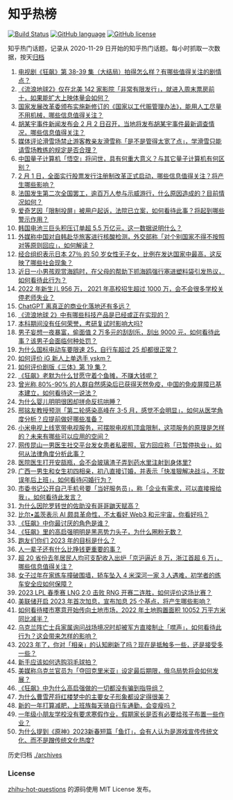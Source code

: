 # 知乎热榜
[![Build Status](https://github.com/ToWeLong/zhihu-hot-questions/workflows/CI/badge.svg)](https://github.com/ToWeLong/zhihu-hot-questions/actions)
[![GitHub language](https://img.shields.io/badge/language-golang-orange.svg)](https://golang.org/)
[![GitHub license](https://img.shields.io/github/license/ToWeLong/zhihu-hot-questions)](https://github.com/ToWeLong/zhihu-hot-questions/blob/main/LICENSE)

知乎热门话题，记录从 2020-11-29 日开始的知乎热门话题。每小时抓取一次数据，按天[归档](./archives)

<!-- BEGIN -->

1. [电视剧《狂飙》第 38-39 集（大结局）拍得怎么样？有哪些值得关注的剧情点？](https://www.zhihu.com/question/580867535)
1. [《流浪地球2》仅在北美 142 家影院「非常有限发行」，就进入周末票房前十，如果能扩大上映体量会如何？](https://www.zhihu.com/question/581581357)
1. [国家发展改革委颁布实施新修订的《国家以工代赈管理办法》，能用人工尽量不用机械，哪些信息值得关注？](https://www.zhihu.com/question/581725234)
1. [胡某宇事件新闻发布会 2 月 2 日召开，当地将发布胡某宇事件最新调查情况，哪些信息值得关注？](https://www.zhihu.com/question/581719864)
1. [媒体评论滑雪场禁止游客教亲友滑雪称「是不是管得太宽了点」，学滑雪只能请雪场教练的规定是否合理？](https://www.zhihu.com/question/581353254)
1. [中国量子计算机「悟空」将问世，具有何重大意义？与其它量子计算机有何区别？](https://www.zhihu.com/question/581693432)
1. [2 月 1 日，全面实行股票发行注册制改革正式启动，哪些信息值得关注？将产生哪些影响？](https://www.zhihu.com/question/581712822)
1. [法国发生第二次全国罢工，逾百万人参与示威游行，什么原因造成的？目前情况如何？](https://www.zhihu.com/question/581603805)
1. [爱奇艺因「限制投屏」被用户起诉，法院已立案，如何看待此事？将起到哪些警示作用？](https://www.zhihu.com/question/581703548)
1. [韩国电池三巨头积压订单超 5.5 万亿元，这一数据说明什么？](https://www.zhihu.com/question/581323055)
1. [外媒称中国对自韩赴华旅客进行核酸检测，外交部称「对个别国家不得不按照对等原则回应」，如何解读？](https://www.zhihu.com/question/581700919)
1. [经合组织表示日本 27％ 的 50 岁女性无子女，比例在发达国家中最高，这反映了哪些社会现象？](https://www.zhihu.com/question/578281704)
1. [近日一小男孩观赏海鸥时，在父母的帮助下抓海鸥强行塞进塑料袋引发热议，如何看待此行为？](https://www.zhihu.com/question/581632735)
1. [2022 年新生儿 956 万， 2021 年高校招生超过 1000 万，会不会很多学校关停老师失业？](https://www.zhihu.com/question/581419371)
1. [ChatGPT 离真正的商业化落地还有多远？](https://www.zhihu.com/question/578492084)
1. [《流浪地球 2》中有哪些科技产品是已经或正在实现的？](https://www.zhihu.com/question/580036756)
1. [本科期间没有任何荣誉，考研复试时影响大吗?](https://www.zhihu.com/question/329340443)
1. [男子妄想一夜暴富，偷面值 2 万多元的刮刮乐，刮出 9000 元，如何看待此事？该男子会面临何种处罚？](https://www.zhihu.com/question/581631847)
1. [为什么国标电动车要限速 25，自行车超过 25 却都很正常？](https://www.zhihu.com/question/580602219)
1. [如何评价 iG 新人上单选手 yskm？](https://www.zhihu.com/question/579255820)
1. [如何评价剧版《三体》第 19 集？](https://www.zhihu.com/question/580531343)
1. [《狂飙》老默为什么甘愿守着个鱼摊，不赚大钱呢？](https://www.zhihu.com/question/580825789)
1. [曾光称 80%-90% 的人群自然感染后已获得天然免疫，中国的免疫屏障已基本建立，如何看待这一说法？](https://www.zhihu.com/question/581655771)
1. [为什么婴儿明明很困却拼命反抗哄睡？](https://www.zhihu.com/question/326867217)
1. [邢铭友教授预测「第二轮感染高峰在 3-5 月，感觉不会明显」，如何从医学角度分析？应提前做好哪些准备？](https://www.zhihu.com/question/581775620)
1. [小米电视上线宽带电视服务，可摆脱电视机顶盒限制，这项服务的原理是怎样的？未来有哪些可以应用的空间？](https://www.zhihu.com/question/581095704)
1. [网传昆山一男医生社交平台发女患者私密照，官方回应称「已暂停执业」，如何从法律角度分析此事？](https://www.zhihu.com/question/581628479)
1. [医院医生打开安瓿瓶，会不会玻璃渣子弄到药水里注射到身体里?](https://www.zhihu.com/question/580648547)
1. [广西一男生和女生初四相亲，初八直接订婚，并表示「快准狠解决战斗，不耽误年后上班」，如何看待闪婚行为？](https://www.zhihu.com/question/581495357)
1. [市委书记公开自己手机号要「当好服务员」，称「企业有需求，可以直接报给我」，如何看待此发言？](https://www.zhihu.com/question/581136687)
1. [为什么因陀罗转世的佐助没有哥哥鼬天赋高？](https://www.zhihu.com/question/333476267)
1. [比尔•盖茨表示 AI 颇具革命性，不太看好 Web3 和元宇宙，你看好吗？](https://www.zhihu.com/question/578465450)
1. [《狂飙》中你最讨厌的角色是谁？](https://www.zhihu.com/question/581398000)
1. [《狂飙》里的高启强明明是黑恶势力头子，为什么圈粉无数？](https://www.zhihu.com/question/581293347)
1. [跑友们你们 2023 年的目标是什么？](https://www.zhihu.com/question/580061795)
1. [人一辈子还有什么比挣钱更重要的事？](https://www.zhihu.com/question/581462626)
1. [超 20 省份去年居民人均可支配收入出炉「京沪逼近 8 万，浙江首超 6 万」，哪些信息值得关注？](https://www.zhihu.com/question/581045265)
1. [女子过年在家练车撞破围墙，轿车坠入 4 米深河一家 3 人遇难，初学者的练车安全应如何保障？](https://www.zhihu.com/question/580864738)
1. [2023 LPL 春季赛 LNG 2:0 击败 RNG 开赛二连胜，如何评价这场比赛？](https://www.zhihu.com/question/581721479)
1. [美联储开启 2023 年首次加息，宣布加息 25 个基点，将产生哪些影响？](https://www.zhihu.com/question/581774857)
1. [如何看待楼市寒意开始传向土地市场，2022 年土地购置面积 10052 万平方米同比减半？](https://www.zhihu.com/question/581052128)
1. [乌克兰阵亡士兵家属询问战场境况时却被军方直接制止「噤声」，如何看待此行为？这会带来怎样的影响？](https://www.zhihu.com/question/580968056)
1. [2023 年了，你对「相亲」的认知刷新了吗？现在是抵触多一些，还是接受多一些？](https://www.zhihu.com/question/579247587)
1. [新手应该如何选购羽毛球拍？](https://www.zhihu.com/question/576812884)
1. [美媒称乌克兰官员为「夺回克里米亚」设定最后期限，俄乌局势将会如何发展？](https://www.zhihu.com/question/581689230)
1. [《狂飙》中为什么高启强做的一切都没有骗到指导组？](https://www.zhihu.com/question/581147435)
1. [为什么曹雪芹将红楼梦中的主要女子形象都设定得很美？](https://www.zhihu.com/question/570326248)
1. [新的一年打算减肥，上班族每天骑自行车通勤，会变瘦吗？](https://www.zhihu.com/question/581069745)
1. [一年级小朋友学校没有要求寒假作业，假期家长是否有必要给孩子布置一些作业？](https://www.zhihu.com/question/575083783)
1. [为什么提到《原神》2023新春短篇「鱼灯」，会有人认为是游戏宣传传统文化、而不是蹭传统文化热度?](https://www.zhihu.com/question/581359716)

<!-- END -->

历史归档 [./archives](./archives)


### License
[zhihu-hot-questions](https://github.com/towelong/zhihu-hot-questions) 的源码使用 MIT License 发布。